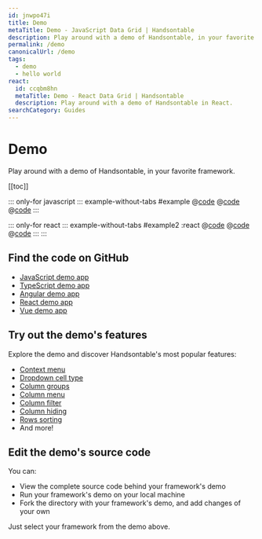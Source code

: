 ```yaml
---
id: jnwpo47i
title: Demo
metaTitle: Demo - JavaScript Data Grid | Handsontable
description: Play around with a demo of Handsontable, in your favorite framework.
permalink: /demo
canonicalUrl: /demo
tags:
  - demo
  - hello world
react:
  id: ccqbm8hn
  metaTitle: Demo - React Data Grid | Handsontable
  description: Play around with a demo of Handsontable in React.
searchCategory: Guides
---
```


# Demo

Play around with a demo of Handsontable, in your favorite framework.

[[toc]]

::: only-for javascript
::: example-without-tabs #example
@[code](@/content/guides/getting-started/demo/example.html)
@[code](@/content/guides/getting-started/demo/example.css)
@[code](@/content/guides/getting-started/demo/example.js)
:::


::: only-for react
::: example-without-tabs #example2 :react
@[code](@/content/guides/getting-started/demo/example2)
@[code](@/content/guides/getting-started/demo/example2.css)
@[code](@/content/guides/getting-started/demo/example2.js)
:::
:::

## Find the code on GitHub

- [JavaScript demo app](https://github.com/handsontable/handsontable/tree/prod-docs/14.1/examples/14.1.0/docs/js/demo/)
- [TypeScript demo app](https://github.com/handsontable/handsontable/tree/prod-docs/14.1/examples/14.1.0/docs/ts/demo/)
- [Angular demo app](https://github.com/handsontable/handsontable/tree/prod-docs/14.1/examples/14.1.0/docs/angular/demo/)
- [React demo app](https://github.com/handsontable/handsontable/tree/prod-docs/14.1/examples/14.1.0/docs/react/demo/)
- [Vue demo app](https://github.com/handsontable/handsontable/tree/prod-docs/14.1/examples/14.1.0/docs/vue/demo/)

## Try out the demo's features

Explore the demo and discover Handsontable's most popular features:

- [Context menu](@/guides/accessories-and-menus/context-menu/context-menu.md)
- [Dropdown cell type](@/guides/cell-types/dropdown-cell-type/dropdown-cell-type.md)
- [Column groups](@/guides/columns/column-groups/column-groups.md)
- [Column menu](@/guides/columns/column-menu/column-menu.md)
- [Column filter](@/guides/columns/column-filter/column-filter.md)
- [Column hiding](@/guides/columns/column-hiding/column-hiding.md)
- [Rows sorting](@/guides/rows/rows-sorting/rows-sorting.md)
- And more!

## Edit the demo's source code

You can:
- View the complete source code behind your framework's demo
- Run your framework's demo on your local machine
- Fork the directory with your framework's demo, and add changes of your own

Just select your framework from the demo above.
